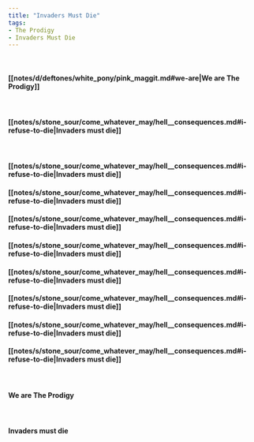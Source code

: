 ```yaml
---
title: "Invaders Must Die"
tags:
- The Prodigy
- Invaders Must Die
---
```

&nbsp;
#### [[notes/d/deftones/white_pony/pink_maggit.md#we-are|We are The Prodigy]]
&nbsp;
#### [[notes/s/stone_sour/come_whatever_may/hell__consequences.md#i-refuse-to-die|Invaders must die]]
&nbsp;
#### [[notes/s/stone_sour/come_whatever_may/hell__consequences.md#i-refuse-to-die|Invaders must die]]
#### [[notes/s/stone_sour/come_whatever_may/hell__consequences.md#i-refuse-to-die|Invaders must die]]
#### [[notes/s/stone_sour/come_whatever_may/hell__consequences.md#i-refuse-to-die|Invaders must die]]
#### [[notes/s/stone_sour/come_whatever_may/hell__consequences.md#i-refuse-to-die|Invaders must die]]
#### [[notes/s/stone_sour/come_whatever_may/hell__consequences.md#i-refuse-to-die|Invaders must die]]
#### [[notes/s/stone_sour/come_whatever_may/hell__consequences.md#i-refuse-to-die|Invaders must die]]
#### [[notes/s/stone_sour/come_whatever_may/hell__consequences.md#i-refuse-to-die|Invaders must die]]
#### [[notes/s/stone_sour/come_whatever_may/hell__consequences.md#i-refuse-to-die|Invaders must die]]
&nbsp;
#### We are The Prodigy
&nbsp;
#### Invaders must die
